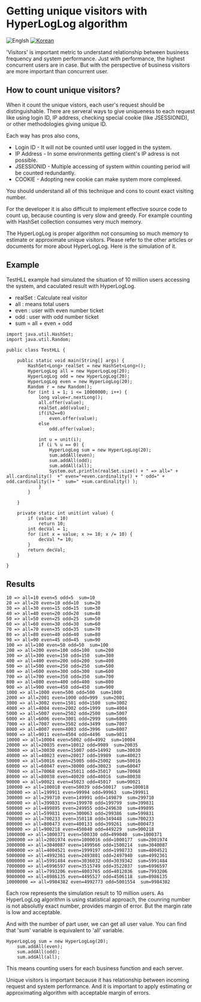 # Getting unique visitors with HyperLogLog algorithm
![Englsh](https://img.shields.io/badge/language-English-orange.svg) [![Korean](https://img.shields.io/badge/language-Korean-blue.svg)](Counting-Visit-Users_kr.md)

'Visitors' is important metric to understand relationship between business frequency and system performance. Just with performance, the highest concurrent users are in case. But with the perspective of business visitors are more important than concurrent user. 

## How to count unique visitors?

When it count the unique vistors, each user's request should be distinguishable. There are serveral ways to give uniqueness to each request like using login ID, IP address, checking special cookie (like JSESSIONID), or other methodologies giving unique ID.
 
Each way has pros also cons,
* Login ID - It will not be counted until user logged in the system.
* IP Address - In some environments getting client's IP adress is not possible.
* JSESSIONID - Multiple accessing of system within counting period will be counted redundantly.
* COOKIE - Adopting new cookie can make system more complexed.

You should understand all of this technique and cons to count exact visiting number. 

For the developer it is also difficult to implement effective source code to count up, because counting is very slow and greedy. For example counting with HashSet collection consumes very much memory.

The HyperLogLog is proper algorithm not consuming so much memory to estimate or approximate unique visitors. Please refer to the other articles or documents for more about HyperLogLog. Here is the simulation of it. 

## Example

TestHLL example had simulated the situation of 10 million users accessing the system, and caculated result with HyperLogLog.

* realSet : Calculate real visitor
* all : means total users 
* even : user with even number ticket
* odd : user with odd number ticket
* sum = all + even + odd

```
import java.util.HashSet;
import java.util.Random;

public class TestHLL {

	public static void main(String[] args) {
		HashSet<Long> realSet = new HashSet<Long>();
		HyperLogLog all = new HyperLogLog(20);
		HyperLogLog odd = new HyperLogLog(20);
		HyperLogLog even = new HyperLogLog(20);
		Random r = new Random();
		for (int i = 1; i <= 10000000; i++) {
			long value=r.nextLong();
			all.offer(value);
			realSet.add(value);
			if(i%2==0)
				even.offer(value);
			else
				odd.offer(value);
			
			int u = unit(i);
			if (i % u == 0) {
				HyperLogLog sum = new HyperLogLog(20);
				sum.addAll(even);
				sum.addAll(odd);
				sum.addAll(all);
				System.out.println(realSet.size() + " => all=" + all.cardinality()  +" even="+even.cardinality() + " odd=" + odd.cardinality()+ "  sum=" +sum.cardinality() );
			}
		}

	}

	private static int unit(int value) {
		if (value < 10)
			return 10;
		int decVal = 1;
		for (int x = value; x >= 10; x /= 10) {
			decVal *= 10;
		}
		return decVal;
	}

}
```

## Results
```
10 => all=10 even=5 odd=5  sum=10
20 => all=20 even=10 odd=10  sum=20
30 => all=30 even=15 odd=15  sum=30
40 => all=40 even=20 odd=20  sum=40
50 => all=50 even=25 odd=25  sum=50
60 => all=60 even=30 odd=30  sum=60
70 => all=70 even=35 odd=35  sum=70
80 => all=80 even=40 odd=40  sum=80
90 => all=90 even=45 odd=45  sum=90
100 => all=100 even=50 odd=50  sum=100
200 => all=200 even=100 odd=100  sum=200
300 => all=300 even=150 odd=150  sum=300
400 => all=400 even=200 odd=200  sum=400
500 => all=500 even=250 odd=250  sum=500
600 => all=600 even=300 odd=300  sum=600
700 => all=700 even=350 odd=350  sum=700
800 => all=800 even=400 odd=400  sum=800
900 => all=900 even=450 odd=450  sum=900
1000 => all=1000 even=500 odd=500  sum=1000
2000 => all=2001 even=1000 odd=999  sum=2001
3000 => all=3002 even=1501 odd=1500  sum=3002
4000 => all=4004 even=2002 odd=1999  sum=4004
5000 => all=5007 even=2502 odd=2500  sum=5007
6000 => all=6006 even=3001 odd=2999  sum=6006
7000 => all=7007 even=3502 odd=3499  sum=7007
8000 => all=8007 even=4003 odd=3996  sum=8007
9000 => all=9011 even=4504 odd=4496  sum=9011
10000 => all=10004 even=5002 odd=4992  sum=10004
20000 => all=20035 even=10012 odd=9989  sum=20035
30000 => all=30030 even=15007 odd=14992  sum=30030
40000 => all=40023 even=20017 odd=19989  sum=40023
50000 => all=50016 even=25005 odd=25002  sum=50016
60000 => all=60047 even=30000 odd=30023  sum=60047
70000 => all=70068 even=35011 odd=35017  sum=70068
80000 => all=80038 even=40020 odd=40016  sum=80038
90000 => all=90021 even=45023 odd=45017  sum=90021
100000 => all=100018 even=50039 odd=50017  sum=100018
200000 => all=199911 even=99994 odd=99963  sum=199911
300000 => all=299710 even=149991 odd=149879  sum=299710
400000 => all=399831 even=199970 odd=199799  sum=399831
500000 => all=499895 even=249955 odd=249630  sum=499895
600000 => all=599831 even=300063 odd=299386  sum=599831
700000 => all=700233 even=350118 odd=349448  sum=700233
800000 => all=800473 even=400133 odd=399261  sum=800473
900000 => all=900218 even=450040 odd=449229  sum=900218
1000000 => all=1000371 even=500330 odd=499040  sum=1000371
2000000 => all=2001974 even=1000016 odd=1000177  sum=2001974
3000000 => all=3040087 even=1499566 odd=1500214  sum=3040087
4000000 => all=4004521 even=1999197 odd=1998733  sum=4004521
5000000 => all=4992361 even=2493801 odd=2497940  sum=4992361
6000000 => all=5991484 even=3036032 odd=3039342  sum=5991484
7000000 => all=6996597 even=3515749 odd=3522037  sum=6996597
8000000 => all=7993206 even=4003765 odd=4012036  sum=7993206
9000000 => all=8986135 even=4495527 odd=4506118  sum=8986135
10000000 => all=9984382 even=4992773 odd=5001554  sum=9984382
```
Each row represents the simulation result to 10 million users. As HyperLogLog algorithm is using statistical approach, the counring number is not absolutly exact number, provides margin of error. But the margin rate is low and acceptable. 

And with the number of part user, we can get all user value. You can find that 'sum' variable is equivalent to 'all' variable.
```
HyperLogLog sum = new HyperLogLog(20);
	sum.addAll(even);
	sum.addAll(odd);
	sum.addAll(all);
```

This means counting users for each business function and each server.

Unique visitors is important because it has relationship between incoming request and system performance. And it is important to apply estimating or approximating algorithm with acceptable margin of errors.
